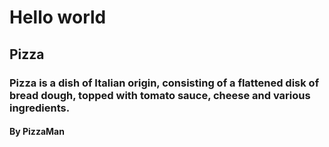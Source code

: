 # Hello world
## Pizza
### Pizza is a dish of Italian origin, consisting of a flattened disk of bread dough, topped with tomato sauce, cheese and various ingredients.
#### By PizzaMan